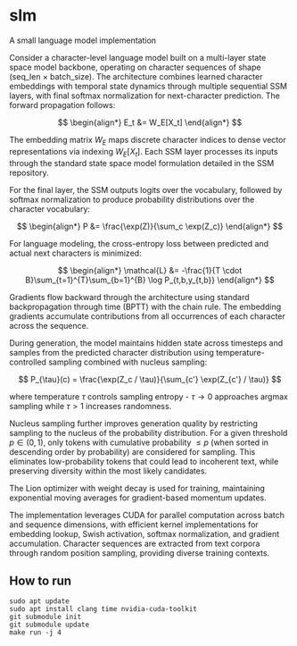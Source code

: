 # slm
A small language model implementation

Consider a character-level language model built on a multi-layer state space model backbone, operating on character sequences of shape (seq_len × batch_size). The architecture combines learned character embeddings with temporal state dynamics through multiple sequential SSM layers, with final softmax normalization for next-character prediction. The forward propagation follows:

$$
\begin{align*}
E_t &= W_E[X_t]
\end{align*}
$$

The embedding matrix $W_E$ maps discrete character indices to dense vector representations via indexing $W_E[X_t]$. Each SSM layer processes its inputs through the standard state space model formulation detailed in the SSM repository.

For the final layer, the SSM outputs logits over the vocabulary, followed by softmax normalization to produce probability distributions over the character vocabulary:

$$
\begin{align*}
P &= \frac{\exp(Z)}{\sum_c \exp(Z_c)}
\end{align*}
$$

For language modeling, the cross-entropy loss between predicted and actual next characters is minimized:

$$
\begin{align*}
\mathcal{L} &= -\frac{1}{T \cdot B}\sum_{t=1}^{T}\sum_{b=1}^{B} \log P_{t,b,y_{t,b}}
\end{align*}
$$

Gradients flow backward through the architecture using standard backpropagation through time (BPTT) with the chain rule. The embedding gradients accumulate contributions from all occurrences of each character across the sequence.

During generation, the model maintains hidden state across timesteps and samples from the predicted character distribution using temperature-controlled sampling combined with nucleus sampling:

$$
P_{\tau}(c) = \frac{\exp(Z_c / \tau)}{\sum_{c'} \exp(Z_{c'} / \tau)}
$$

where temperature $\tau$ controls sampling entropy - $\tau \rightarrow 0$ approaches argmax sampling while $\tau > 1$ increases randomness.

Nucleus sampling further improves generation quality by restricting sampling to the nucleus of the probability distribution. For a given threshold $p \in (0,1)$, only tokens with cumulative probability $\leq p$ (when sorted in descending order by probability) are considered for sampling. This eliminates low-probability tokens that could lead to incoherent text, while preserving diversity within the most likely candidates.

The Lion optimizer with weight decay is used for training, maintaining exponential moving averages for gradient-based momentum updates.

The implementation leverages CUDA for parallel computation across batch and sequence dimensions, with efficient kernel implementations for embedding lookup, Swish activation, softmax normalization, and gradient accumulation. Character sequences are extracted from text corpora through random position sampling, providing diverse training contexts.

## How to run
```
sudo apt update
sudo apt install clang time nvidia-cuda-toolkit
git submodule init
git submodule update
make run -j 4
```